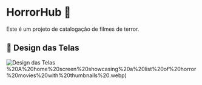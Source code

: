 # HorrorHub 🎃

Este é um projeto de catalogação de filmes de terror.

## 🎨 Design das Telas

![Design das Telas](https://raw.githubusercontent.com/Jessicakgs/horror-hub/refs/heads/main/DALL%C2%B7E%202025-01-14%2017.05.45%20-%20Design%20concept%20for%20a%20horror%20movie%20catalog%20application%2C%20featuring%20several%20screens_%201)%20A%20home%20screen%20showcasing%20a%20list%20of%20horror%20movies%20with%20thumbnails%20.webp)

